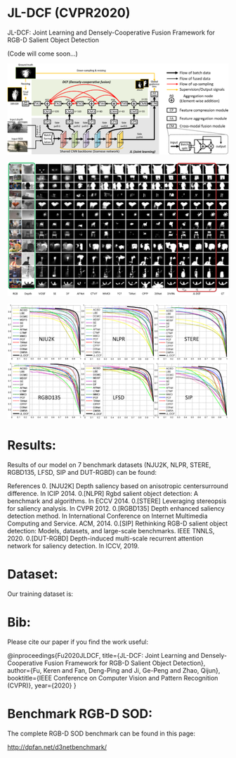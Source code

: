 # JL-DCF (CVPR2020)
JL-DCF: Joint Learning and Densely-Cooperative Fusion Framework for RGB-D Salient Object Detection 

(Code will come soon...)

![alt text](./JL-DCF_framework.png)

![alt text](./JL-DCF_visual_comparisons.png)

![alt text](./JL-DCF_results.png)

# Results:

Results of our model on 7 benchmark datasets (NJU2K, NLPR, STERE, RGBD135, LFSD, SIP and DUT-RGBD) can be found:

References
0. [NJU2K] Depth saliency based on anisotropic centersurround difference. In ICIP 2014.
0.[NLPR] Rgbd salient object detection: A benchmark and algorithms. In ECCV 2014.
0.[STERE] Leveraging stereopsis for saliency analysis. In CVPR 2012.
0.[RGBD135] Depth enhanced saliency detection method. In International Conference on Internet Multimedia Computing and Service. ACM, 2014.
0.[SIP] Rethinking RGB-D salient object detection: Models, datasets, and large-scale benchmarks. IEEE TNNLS, 2020.
0.[DUT-RGBD] Depth-induced multi-scale recurrent attention network for saliency detection. In ICCV, 2019.

# Dataset:

Our training dataset is:

# Bib:

Please cite our paper if you find the work useful:

@inproceedings{Fu2020JLDCF,
  title={JL-DCF: Joint Learning and Densely-Cooperative Fusion Framework for RGB-D Salient Object Detection},
  author={Fu, Keren and Fan, Deng-Ping and Ji, Ge-Peng and Zhao, Qijun},
  booktitle={IEEE Conference on Computer Vision and Pattern Recognition (CVPR)},
  year={2020}
}

# Benchmark RGB-D SOD:

The complete RGB-D SOD benchmark can be found in this page:

http://dpfan.net/d3netbenchmark/
